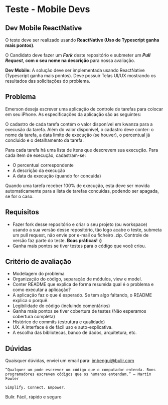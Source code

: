 # Teste - Mobile Devs

## Dev Mobile ReactNative

O teste deve ser realizado usando **ReactNative (Uso de Typescript ganha mais pontos)**.


O Candidato deve fazer um ***Fork*** deste repositório e submeter um ***Pull Request***, **com o seu nome na descrição** para nossa avaliação.

**Dev Mobile:** A solução deve ser implementada usando ReactNative (Typescript ganha mais pontos). Deve possuir Telas UI/UX mostrando os resultados das solicitações do problema.

## Problema

Emerson deseja escrever uma aplicação de controle de tarefas para colocar em seu iPhone. As especificações da aplicação são as seguintes:

O cadastro de cada tarefa contém o valor disponível em kwanza para a execusão da tarefa. Além do valor disponível, o cadastro deve conter: o nome da tarefa, a data limite de execução (se houver), o percentual já concluido e o detalhamento da tarefa.

Para cada tarefa há uma lista de itens que descrevem sua execução. Para cada item de execução, cadastram-se:
* O percentual correspondente
* A descrição da execução
* A data da execução (quando for concuida)

Quando uma tarefa receber 100% de execução, esta deve ser movida automaticamente para a lista de tarefas concuidas, podendo ser apagada, se for o caso.


## Requisitos
- Fazer fork desse repositório e criar o seu projeto (ou workspace) usando a sua versão desse repositório, tão logo acabe o teste, submeta um pull request, não envie por e-mail ou ficheiro .zip. Controle de versão faz parte do teste. **Boas práticas! :)**
- Ganha mais pontos se tiver testes para o código que você criou.


## Critério de avaliação
- Modelagem do problema
- Organização do código, separação de módulos, view e model.
- Conter README que explica de forma resumida qual é o problema e como executar a aplicação?
- A aplicação faz o que é esperado. Se tem algo faltando, o README explica o porquê.
- Legibilidade do código (incluindo comentários)
- Ganha mais pontos se tiver cobertura de testes (Não esperamos cobertura completa)
- Histórico de commits (estrutura e qualidade)
- UX. A interface é de fácil uso e auto-explicativa. 
- A escolha das bibliotecas, banco de dados, arquitetura, etc.


## Dúvidas
Quaisquer dúvidas, enviei um email para: jmbengui@bulir.com

```
“Qualquer um pode escrever um código que o computador entenda. Bons programadores escrevem códigos que os humanos entendam.” – Martin Fowler

Simplify. Connect. Empower.
```


Bulir. Fácil, rápido e seguro
